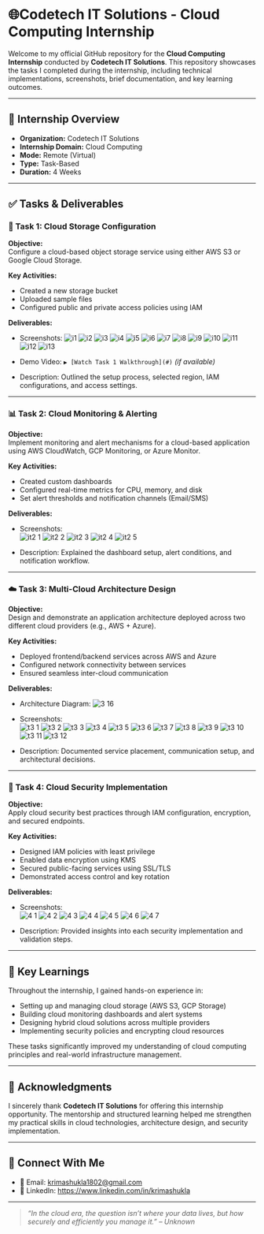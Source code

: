 # 🌐Codetech IT Solutions - Cloud Computing Internship 

Welcome to my official GitHub repository for the **Cloud Computing Internship** conducted by **Codetech IT Solutions**. This repository showcases the tasks I completed during the internship, including technical implementations, screenshots, brief documentation, and key learning outcomes.

---

## 🏢 Internship Overview

- **Organization:** Codetech IT Solutions  
- **Internship Domain:** Cloud Computing  
- **Mode:** Remote (Virtual)  
- **Type:** Task-Based  
- **Duration:** 4 Weeks  

---

## ✅ Tasks & Deliverables

### 🚀 Task 1: Cloud Storage Configuration

**Objective:**  
Configure a cloud-based object storage service using either AWS S3 or Google Cloud Storage.

**Key Activities:**  
- Created a new storage bucket  
- Uploaded sample files  
- Configured public and private access policies using IAM  

**Deliverables:**  
- Screenshots:
  ![i1](https://github.com/user-attachments/assets/8e4f1e99-f5e0-459e-a6c6-edbf2dd93be8)
  ![i2](https://github.com/user-attachments/assets/a774ff8e-25e5-485c-b9f3-13bec9f646e5)
  ![i3](https://github.com/user-attachments/assets/a2574cfd-a0a4-4030-a95b-d45b6d3b20ea)
  ![i4](https://github.com/user-attachments/assets/b05ee04c-c63c-4e22-bd53-761d35d3b030)
  ![i5](https://github.com/user-attachments/assets/120a4567-e86d-4860-a18f-bdc9b17ced7e)
  ![i6](https://github.com/user-attachments/assets/28a00ff3-0f5a-416f-93ed-db233b0078fd)
  ![i7](https://github.com/user-attachments/assets/2110a179-26f5-4d19-91bd-d2508243dc11)
  ![i8](https://github.com/user-attachments/assets/e1000682-ca44-4cd2-9a5e-0ef6b2369b9d)
  ![i9](https://github.com/user-attachments/assets/8eaa0b2f-9a72-446d-bfd3-902b93813fdf)
  ![i10](https://github.com/user-attachments/assets/6c11e599-e091-4523-9155-416ac15b7a32)
  ![i11](https://github.com/user-attachments/assets/472e6bfe-c52d-4dff-990f-7b2805e420d9)
  ![i12](https://github.com/user-attachments/assets/94142d56-7160-4d1c-a893-bfa79b5f880d)
  ![i13](https://github.com/user-attachments/assets/fc8cadbe-5085-4650-85d1-99158445b0fd)



- Demo Video: `▶️ [Watch Task 1 Walkthrough](#)` *(if available)*  
- Description: Outlined the setup process, selected region, IAM configurations, and access settings.

---

### 📊 Task 2: Cloud Monitoring & Alerting

**Objective:**  
Implement monitoring and alert mechanisms for a cloud-based application using AWS CloudWatch, GCP Monitoring, or Azure Monitor.

**Key Activities:**  
- Created custom dashboards  
- Configured real-time metrics for CPU, memory, and disk  
- Set alert thresholds and notification channels (Email/SMS)

**Deliverables:**  
- Screenshots:  
   ![it2 1](https://github.com/user-attachments/assets/e151e5d1-572d-40a6-a388-7187c3ece353)
   ![it2 2](https://github.com/user-attachments/assets/a5efbe6c-1b95-4788-b4b6-3279bb013669)
   ![it2 3](https://github.com/user-attachments/assets/45dac06e-6228-4ae5-83d7-2f432370964c)
   ![it2 4](https://github.com/user-attachments/assets/ea077a14-e37f-4ddd-8e63-ef389cde1dcd)
   ![it2 5](https://github.com/user-attachments/assets/089fd81e-fa66-491c-a674-4950ff4f67f4)

- Description: Explained the dashboard setup, alert conditions, and notification workflow.

---

### ☁️ Task 3: Multi-Cloud Architecture Design

**Objective:**  
Design and demonstrate an application architecture deployed across two different cloud providers (e.g., AWS + Azure).

**Key Activities:**  
- Deployed frontend/backend services across AWS and Azure  
- Configured network connectivity between services  
- Ensured seamless inter-cloud communication

**Deliverables:**  
- Architecture Diagram: ![3 16](https://github.com/user-attachments/assets/4d955210-77b6-4870-b5bc-dee2e25053b8)

  
- Screenshots:  
   ![t3 1](https://github.com/user-attachments/assets/0d397459-25ed-4374-bb00-a955b6c58ee2)
   ![t3 2](https://github.com/user-attachments/assets/1f24a8b5-75d7-4e74-b083-e74a27e84ebd)
   ![t3 3](https://github.com/user-attachments/assets/d59b35fe-6465-49d6-8599-1ee2fc0b367d)
   ![t3 4](https://github.com/user-attachments/assets/9047e6f7-89f4-4ff4-8a4b-b4952ce01fcd)
   ![t3 5](https://github.com/user-attachments/assets/e2bdc002-1cae-4d10-a70c-e7ad3ca5cad5)
   ![t3 6](https://github.com/user-attachments/assets/77f33ef7-36ee-4633-9996-530ffef2465f)
   ![t3 7](https://github.com/user-attachments/assets/e3e88956-d61f-498d-99f6-fae299f49959)
   ![t3 8](https://github.com/user-attachments/assets/9d2b0400-99f6-4a0e-870a-a6be134bf684)
   ![t3 9](https://github.com/user-attachments/assets/ad30d410-0b1f-4a4a-9dea-c66974b981ee)
   ![t3 10](https://github.com/user-attachments/assets/38b0f88f-837e-4852-b30c-1a6e84a42921)
   ![t3 11](https://github.com/user-attachments/assets/fe8a81d4-ade2-450a-bda9-44da7a781ec1)
   ![t3 12](https://github.com/user-attachments/assets/9775ae47-667f-470b-81a0-58ac91fc3e4e)

 
- Description: Documented service placement, communication setup, and architectural decisions.

---

### 🔐 Task 4: Cloud Security Implementation

**Objective:**  
Apply cloud security best practices through IAM configuration, encryption, and secured endpoints.

**Key Activities:**  
- Designed IAM policies with least privilege  
- Enabled data encryption using KMS  
- Secured public-facing services using SSL/TLS  
- Demonstrated access control and key rotation

**Deliverables:**  
- Screenshots:  
   ![4 1](https://github.com/user-attachments/assets/85b50380-ac5d-49f3-84bb-73dc378ed2ea)
   ![4 2](https://github.com/user-attachments/assets/72b442b2-90f8-4db2-bc7e-c24b22bb3300)
   ![4 3](https://github.com/user-attachments/assets/6ce63a97-b396-41e0-8c7e-72b06079742b)
   ![4 4](https://github.com/user-attachments/assets/bcaa1ad8-1d5f-4964-a751-6d6e6e444c0f)
   ![4 5](https://github.com/user-attachments/assets/3b19cf97-4a0b-4e12-88d8-c1cc841532d1)
   ![4 6](https://github.com/user-attachments/assets/ce9df213-765c-49a4-87e8-a1a7ee6ced1d)
   ![4 7](https://github.com/user-attachments/assets/41ff6886-5e8f-4d0b-b4ee-87c88c372eec)

- Description: Provided insights into each security implementation and validation steps.

---

## 🧠 Key Learnings

Throughout the internship, I gained hands-on experience in:

- Setting up and managing cloud storage (AWS S3, GCP Storage)  
- Building cloud monitoring dashboards and alert systems  
- Designing hybrid cloud solutions across multiple providers  
- Implementing security policies and encrypting cloud resources

These tasks significantly improved my understanding of cloud computing principles and real-world infrastructure management.

---

## 🙏 Acknowledgments

I sincerely thank **Codetech IT Solutions** for offering this internship opportunity. The mentorship and structured learning helped me strengthen my practical skills in cloud technologies, architecture design, and security implementation.

---

## 🔗 Connect With Me

- 📧 Email: krimashukla1802@gmail.com 
- 💼 LinkedIn: https://www.linkedin.com/in/krimashukla
---

> *“In the cloud era, the question isn’t where your data lives, but how securely and efficiently you manage it.” – Unknown*

